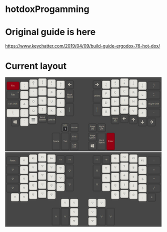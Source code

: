 # hotdoxProgamming

# Original guide is here

https://www.keychatter.com/2019/04/09/build-guide-ergodox-76-hot-dox/

# Current layout

<img src="Layer0.jpg" alt="l" width="500"/>
<img src="Layer1.jpg" alt="l" width="500"/>



